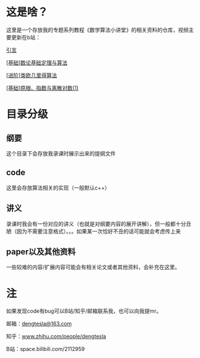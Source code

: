 # 这是啥？

这里是一个存放我的专题系列教程《数学算法小讲堂》的相关资料的仓库，视频主要更新在b站：

[引言](https://www.bilibili.com/video/BV1RE411E7qS)

[[基础]数论基础定理与算法](https://www.bilibili.com/video/BV1RE411E753)

[[进阶]类欧几里得算法](https://www.bilibili.com/video/BV1oE411T77L)

[[基础]原根、指数与离散对数(1)](https://www.bilibili.com/video/BV157411m7Gk)

# 目录分级

## 纲要

这个目录下会存放我录课时展示出来的提纲文件

## code

这里会存放算法相关的实现（一般默认c++）

## 讲义

录课时我会有一份对应的讲义（也就是对纲要内容的展开讲解），但一般都十分丑陋（因为不需要注意格式）。。。如果某一次恰好不丑的话可能就会考虑传上来

## paper以及其他资料

一些较难的内容/扩展内容可能会有相关论文或者其他资料，会补充在这里。

# 注

如果发现code有bug可以B站/知乎/邮箱联系我，也可以向我提mr。

邮箱：dengtesla@163.com

知乎：www.zhihu.com/people/dengtesla

B站：space.bilibili.com/2112959


